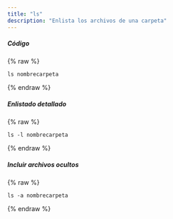 ```yaml
---
title: "ls"
description: "Enlista los archivos de una carpeta"
---
```

##### Código

{% raw %}
~~~liquid
ls nombrecarpeta
~~~
{% endraw %}

##### Enlistado detallado

{% raw %}
~~~liquid
ls -l nombrecarpeta
~~~
{% endraw %}

##### Incluir archivos ocultos
{% raw %}
~~~liquid
ls -a nombrecarpeta
~~~
{% endraw %}
